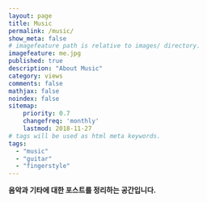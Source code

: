 ```yaml
---
layout: page
title: Music
permalink: /music/
show_meta: false
# imagefeature path is relative to images/ directory.
imagefeature: me.jpg
published: true
description: "About Music"
category: views
comments: false
mathjax: false
noindex: false
sitemap:
    priority: 0.7
    changefreq: 'monthly'
    lastmod: 2018-11-27
# tags will be used as html meta keywords.    
tags:
  - "music"
  - "guitar"
  - "fingerstyle"
---
```








**음악과 기타에 대한 포스트를 정리하는 공간입니다.**